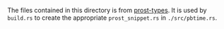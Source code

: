 The files contained in this directory is from [prost-types](https://raw.githubusercontent.com/tokio-rs/prost/v0.10.0/prost-types/src/). It is used by `build.rs` to create the appropriate `prost_snippet.rs` in `./src/pbtime.rs`.
